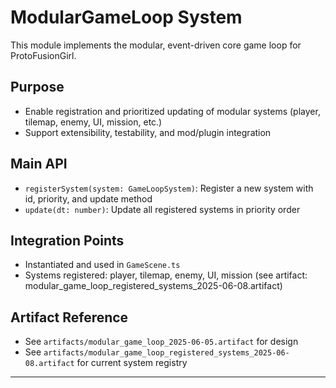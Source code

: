 # ModularGameLoop System

This module implements the modular, event-driven core game loop for ProtoFusionGirl.

## Purpose
- Enable registration and prioritized updating of modular systems (player, tilemap, enemy, UI, mission, etc.)
- Support extensibility, testability, and mod/plugin integration

## Main API
- `registerSystem(system: GameLoopSystem)`: Register a new system with id, priority, and update method
- `update(dt: number)`: Update all registered systems in priority order

## Integration Points
- Instantiated and used in `GameScene.ts`
- Systems registered: player, tilemap, enemy, UI, mission (see artifact: modular_game_loop_registered_systems_2025-06-08.artifact)

## Artifact Reference
- See `artifacts/modular_game_loop_2025-06-05.artifact` for design
- See `artifacts/modular_game_loop_registered_systems_2025-06-08.artifact` for current system registry

---
